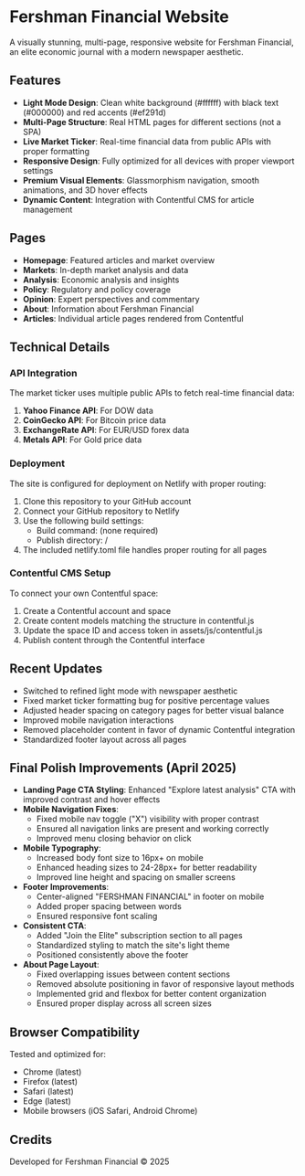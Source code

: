 # Fershman Financial Website

A visually stunning, multi-page, responsive website for Fershman Financial, an elite economic journal with a modern newspaper aesthetic.

## Features

- **Light Mode Design**: Clean white background (#ffffff) with black text (#000000) and red accents (#ef291d)
- **Multi-Page Structure**: Real HTML pages for different sections (not a SPA)
- **Live Market Ticker**: Real-time financial data from public APIs with proper formatting
- **Responsive Design**: Fully optimized for all devices with proper viewport settings
- **Premium Visual Elements**: Glassmorphism navigation, smooth animations, and 3D hover effects
- **Dynamic Content**: Integration with Contentful CMS for article management

## Pages

- **Homepage**: Featured articles and market overview
- **Markets**: In-depth market analysis and data
- **Analysis**: Economic analysis and insights
- **Policy**: Regulatory and policy coverage
- **Opinion**: Expert perspectives and commentary
- **About**: Information about Fershman Financial
- **Articles**: Individual article pages rendered from Contentful

## Technical Details

### API Integration

The market ticker uses multiple public APIs to fetch real-time financial data:

1. **Yahoo Finance API**: For DOW data
2. **CoinGecko API**: For Bitcoin price data
3. **ExchangeRate API**: For EUR/USD forex data
4. **Metals API**: For Gold price data

### Deployment

The site is configured for deployment on Netlify with proper routing:

1. Clone this repository to your GitHub account
2. Connect your GitHub repository to Netlify
3. Use the following build settings:
   - Build command: (none required)
   - Publish directory: /
4. The included netlify.toml file handles proper routing for all pages

### Contentful CMS Setup

To connect your own Contentful space:

1. Create a Contentful account and space
2. Create content models matching the structure in contentful.js
3. Update the space ID and access token in assets/js/contentful.js
4. Publish content through the Contentful interface

## Recent Updates

- Switched to refined light mode with newspaper aesthetic
- Fixed market ticker formatting bug for positive percentage values
- Adjusted header spacing on category pages for better visual balance
- Improved mobile navigation interactions
- Removed placeholder content in favor of dynamic Contentful integration
- Standardized footer layout across all pages

## Final Polish Improvements (April 2025)

- **Landing Page CTA Styling**: Enhanced "Explore latest analysis" CTA with improved contrast and hover effects
- **Mobile Navigation Fixes**: 
  - Fixed mobile nav toggle ("X") visibility with proper contrast
  - Ensured all navigation links are present and working correctly
  - Improved menu closing behavior on click
- **Mobile Typography**: 
  - Increased body font size to 16px+ on mobile
  - Enhanced heading sizes to 24-28px+ for better readability
  - Improved line height and spacing on smaller screens
- **Footer Improvements**: 
  - Center-aligned "FERSHMAN FINANCIAL" in footer on mobile
  - Added proper spacing between words
  - Ensured responsive font scaling
- **Consistent CTA**: 
  - Added "Join the Elite" subscription section to all pages
  - Standardized styling to match the site's light theme
  - Positioned consistently above the footer
- **About Page Layout**: 
  - Fixed overlapping issues between content sections
  - Removed absolute positioning in favor of responsive layout methods
  - Implemented grid and flexbox for better content organization
  - Ensured proper display across all screen sizes

## Browser Compatibility

Tested and optimized for:
- Chrome (latest)
- Firefox (latest)
- Safari (latest)
- Edge (latest)
- Mobile browsers (iOS Safari, Android Chrome)

## Credits

Developed for Fershman Financial © 2025
